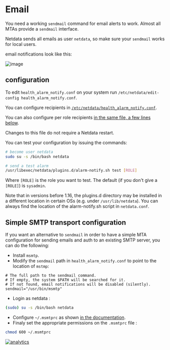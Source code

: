 # Email

You need a working `sendmail` command for email alerts to work. Almost all MTAs provide a `sendmail` interface.

Netdata sends all emails as user `netdata`, so make sure your `sendmail` works for local users.

email notifications look like this:

![image](https://cloud.githubusercontent.com/assets/2662304/18407294/e9218c68-7714-11e6-8739-e4dd8a498252.png)

## configuration

To edit `health_alarm_notify.conf` on your system run `/etc/netdata/edit-config health_alarm_notify.conf`.

You can configure recipients in [`/etc/netdata/health_alarm_notify.conf`](https://github.com/netdata/netdata/blob/99d44b7d0c4e006b11318a28ba4a7e7d3f9b3bae/conf.d/health_alarm_notify.conf#L101).

You can also configure per role recipients [in the same file, a few lines below](https://github.com/netdata/netdata/blob/99d44b7d0c4e006b11318a28ba4a7e7d3f9b3bae/conf.d/health_alarm_notify.conf#L313).

Changes to this file do not require a Netdata restart.

You can test your configuration by issuing the commands:

```sh
# become user netdata
sudo su -s /bin/bash netdata

# send a test alarm
/usr/libexec/netdata/plugins.d/alarm-notify.sh test [ROLE]
```

Where `[ROLE]` is the role you want to test. The default (if you don't give a `[ROLE]`) is `sysadmin`.

Note that in versions before 1.16, the plugins.d directory may be installed in a different location in certain OSs (e.g. under `/usr/lib/netdata`). 
You can always find the location of the alarm-notify.sh script in `netdata.conf`.

## Simple SMTP transport configuration

If you want an alternative to `sendmail` in order to have a simple MTA configuration for sending emails and auth to an existing SMTP server, you can do the following:

- Install `msmtp`.
- Modify the `sendmail` path in `health_alarm_notify.conf` to point to the location of `mstmp`:
```
# The full path to the sendmail command.
# If empty, the system $PATH will be searched for it.
# If not found, email notifications will be disabled (silently).
sendmail="/usr/bin/msmtp"
```
- Login as netdata :
```sh
(sudo) su -s /bin/bash netdata
```
- Configure `~/.msmtprc` as shown [in the documentation](https://marlam.de/msmtp/documentation/).
- Finaly set the appropriate permissions on the `.msmtprc` file :
```sh
chmod 600 ~/.msmtprc
```

[![analytics](https://www.google-analytics.com/collect?v=1&aip=1&t=pageview&_s=1&ds=github&dr=https%3A%2F%2Fgithub.com%2Fnetdata%2Fnetdata&dl=https%3A%2F%2Fmy-netdata.io%2Fgithub%2Fhealth%2Fnotifications%2Femail%2FREADME&_u=MAC~&cid=5792dfd7-8dc4-476b-af31-da2fdb9f93d2&tid=UA-64295674-3)](<>)
